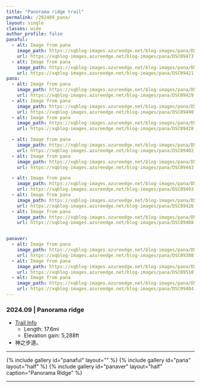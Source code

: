 ```yaml
---
title: "Panorama ridge trail"
permalink: /202409_pana/
layout: single
classes: wide
author_profile: false
panaful:
  - alt: Image from pana
    image_path: https://xqblog-images.azureedge.net/blog-images/pana/DSC09473.webp
    url: https://xqblog-images.azureedge.net/blog-images/pana/DSC09473.webp
  - alt: Image from pana
    image_path: https://xqblog-images.azureedge.net/blog-images/pana/DSC09421.webp
    url: https://xqblog-images.azureedge.net/blog-images/pana/DSC09421.webp
pana:
  - alt: Image from pana
    image_path: https://xqblog-images.azureedge.net/blog-images/pana/DSC09429.webp
    url: https://xqblog-images.azureedge.net/blog-images/pana/DSC09429.webp
  - alt: Image from pana
    image_path: https://xqblog-images.azureedge.net/blog-images/pana/DSC09490.webp
    url: https://xqblog-images.azureedge.net/blog-images/pana/DSC09490.webp
  - alt: Image from pana
    image_path: https://xqblog-images.azureedge.net/blog-images/pana/DSC09428.webp
    url: https://xqblog-images.azureedge.net/blog-images/pana/DSC09428.webp

  - alt: Image from pana
    image_path: https://xqblog-images.azureedge.net/blog-images/pana/DSC09402.webp
    url: https://xqblog-images.azureedge.net/blog-images/pana/DSC09402.webp
  - alt: Image from pana
    image_path: https://xqblog-images.azureedge.net/blog-images/pana/DSC09443.webp
    url: https://xqblog-images.azureedge.net/blog-images/pana/DSC09443.webp

  - alt: Image from pana
    image_path: https://xqblog-images.azureedge.net/blog-images/pana/DSC09493.webp
    url: https://xqblog-images.azureedge.net/blog-images/pana/DSC09493.webp
  - alt: Image from pana
    image_path: https://xqblog-images.azureedge.net/blog-images/pana/DSC09426.webp
    url: https://xqblog-images.azureedge.net/blog-images/pana/DSC09426.webp
  - alt: Image from pana
    image_path: https://xqblog-images.azureedge.net/blog-images/pana/DSC09488.webp
    url: https://xqblog-images.azureedge.net/blog-images/pana/DSC09488.webp


panaver:
  - alt: Image from pana
    image_path: https://xqblog-images.azureedge.net/blog-images/pana/DSC09388.webp
    url: https://xqblog-images.azureedge.net/blog-images/pana/DSC09388.webp
  - alt: Image from pana
    image_path: https://xqblog-images.azureedge.net/blog-images/pana/DSC09510.webp
    url: https://xqblog-images.azureedge.net/blog-images/pana/DSC09510.webp
  - alt: Image from pana
    image_path: https://xqblog-images.azureedge.net/blog-images/pana/DSC09484.webp
    url: https://xqblog-images.azureedge.net/blog-images/pana/DSC09484.webp
---
```


### 2024.09 | Panorama ridge
- [Trail Info](https://www.alltrails.com/trail/canada/british-columbia/panorama-ridge)
  - Length: 17.6mi
  - Elevation gain: 5,288ft
- 神之步道。

---
{% include gallery id="panaful" layout="" %}
{% include gallery id="pana" layout="half"  %}
{% include gallery id="panaver" layout="half" caption="Panorama Ridge" %}

---

